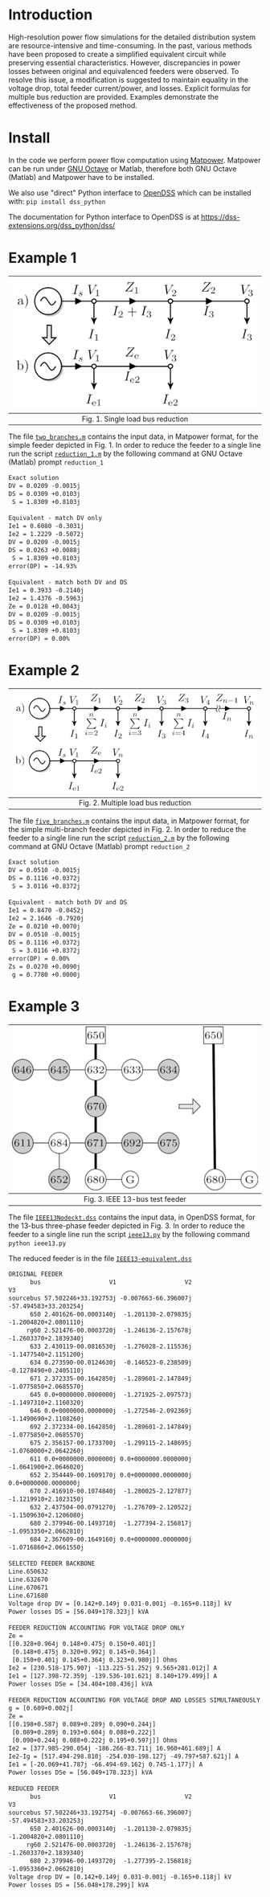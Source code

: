 # Introduction

High-resolution power flow simulations for the detailed distribution system are
resource-intensive and time-consuming. In the past, various methods have been
proposed to create a simplified equivalent circuit while preserving essential
characteristics. However, discrepancies in power losses between original and
equivalenced feeders were observed. To resolve this issue, a modification is
suggested to maintain equality in the voltage drop, total feeder current/power,
and losses. Explicit formulas for multiple bus reduction are provided.
Examples demonstrate the effectiveness of the proposed method.

# Install

In the code we perform power flow computation using
[Matpower](https://github.com/MATPOWER/matpower).
Matpower can be run under [GNU Octave](https://octave.org) or Matlab,
therefore both GNU Octave (Matlab) and Matpower have to be installed.

We also use "direct" Python interface to [OpenDSS](https://github.com/dss-extensions/dss_python)
which can be installed with: `pip install dss_python`

The documentation for Python interface to OpenDSS is at https://dss-extensions.org/dss_python/dss/

# Example 1

| ![ ](./images/feeder.png)         |
| :-------------------------------: |
| Fig. 1. Single load bus reduction |

The file [`two_branches.m`](two_branches.m) contains the input data, in Matpower
format, for the simple feeder depicted in Fig. 1. In order to reduce the feeder
to a single line run the script [`reduction_1.m`](reduction_1.m) by the following
command at GNU Octave (Matlab) prompt `reduction_1`
```
Exact solution
DV = 0.0209 -0.0015j
DS = 0.0309 +0.0103j
 S = 1.8309 +0.8103j

Equivalent - match DV only
Ie1 = 0.6080 -0.3031j
Ie2 = 1.2229 -0.5072j
DV = 0.0209 -0.0015j
DS = 0.0263 +0.0088j
 S = 1.8309 +0.8103j
error(DP) = -14.93%

Equivalent - match both DV and DS
Ie1 = 0.3933 -0.2140j
Ie2 = 1.4376 -0.5963j
Ze = 0.0128 +0.0043j
DV = 0.0209 -0.0015j
DS = 0.0309 +0.0103j
 S = 1.8309 +0.8103j
error(DP) = 0.00%
```


# Example 2

| ![ ](./images/feeder-n.png)         |
| :---------------------------------: |
| Fig. 2. Multiple load bus reduction |

The file [`five_branches.m`](five_branches.m) contains the input data, in Matpower
format, for the simple multi-branch feeder depicted in Fig. 2. In order to reduce the feeder
to a single line run the script [`reduction_2.m`](reduction_2.m) by the following
command at GNU Octave (Matlab) prompt `reduction_2`
```
Exact solution
DV = 0.0510 -0.0015j
DS = 0.1116 +0.0372j
 S = 3.0116 +0.8372j

Equivalent - match both DV and DS
Ie1 = 0.8470 -0.0452j
Ie2 = 2.1646 -0.7920j
Ze = 0.0210 +0.0070j
DV = 0.0510 -0.0015j
DS = 0.1116 +0.0372j
 S = 3.0116 +0.8372j
error(DP) = 0.00%
Zs = 0.0270 +0.0090j
 g = 0.7780 +0.0000j
```


# Example 3

| ![ ](./images/ieee13.png)         |
| :-------------------------------: |
| Fig. 3. IEEE 13-bus test feeder   |

The file [`IEEE13Nodeckt.dss`](IEEE13Nodeckt.dss) contains the input data, in
OpenDSS format, for the 13-bus three-phase feeder depicted in Fig. 3. In order
to reduce the feeder to a single line run the script [`ieee13.py`](ieee13.py) by
the following command `python ieee13.py`

The reduced feeder is in the file [`IEEE13-equivalent.dss`](IEEE13-equivalent.dss)
```
ORIGINAL FEEDER
      bus                   V1                   V2                    V3
sourcebus 57.502246+33.192753j -0.007663-66.396007j -57.494583+33.203254j
      650 2.401626-00.0003140j  -1.201130-2.079835j -1.2004820+2.0801110j
     rg60 2.521476-00.0003720j  -1.246136-2.157678j -1.2603370+2.1839340j
      633 2.430119-00.0816530j  -1.276028-2.115536j -1.1477540+2.1151200j
      634 0.273590-00.0124630j  -0.146523-0.238509j -0.1278490+0.2405110j
      671 2.372335-00.1642850j  -1.289601-2.147849j -1.0775850+2.0685570j
      645 0.0+0000000.0000000j  -1.271925-2.097573j -1.1497310+2.1160320j
      646 0.0+0000000.0000000j  -1.272546-2.092369j -1.1490690+2.1108260j
      692 2.372334-00.1642850j  -1.289601-2.147849j -1.0775850+2.0685570j
      675 2.356157-00.1733700j  -1.299115-2.148695j -1.0760000+2.0642260j
      611 0.0+0000000.0000000j 0.0+0000000.0000000j -1.0641900+2.0646020j
      652 2.354449-00.1609170j 0.0+0000000.0000000j  0.0+0000000.0000000j
      670 2.416910-00.1074840j  -1.280025-2.127877j -1.1219910+2.1023150j
      632 2.437504-00.0791270j  -1.276709-2.120522j -1.1509630+2.1206080j
      680 2.379946-00.1493710j  -1.277394-2.156817j -1.0953350+2.0662810j
      684 2.367609-00.1649160j 0.0+0000000.0000000j -1.0716860+2.0661550j

SELECTED FEEDER BACKBONE
Line.650632
Line.632670
Line.670671
Line.671680
Voltage drop DV = [0.142+0.149j 0.031-0.001j -0.165+0.118j] kV
Power losses DS = [56.049+178.323j] kVA

FEEDER REDUCTION ACCOUNTING FOR VOLTAGE DROP ONLY
Ze =
[[0.328+0.964j 0.148+0.475j 0.150+0.401j]
 [0.148+0.475j 0.320+0.992j 0.145+0.364j]
 [0.150+0.401j 0.145+0.364j 0.323+0.980j]] Ohms
Ie2 = [230.518-175.907j -113.225-51.252j 9.565+281.012j] A
Ie1 = [127.398-72.359j -139.536-101.621j 8.140+179.499j] A
Power losses DSe = [34.404+108.436j] kVA

FEEDER REDUCTION ACCOUNTING FOR VOLTAGE DROP AND LOSSES SIMULTANEOUSLY
g = [0.609+0.002j]
Ze =
[[0.198+0.587j 0.089+0.289j 0.090+0.244j]
 [0.089+0.289j 0.193+0.604j 0.088+0.222j]
 [0.090+0.244j 0.088+0.222j 0.195+0.597j]] Ohms
Ie2 = [377.985-290.054j -186.266-83.711j 16.960+461.689j] A
Ie2-Ig = [517.494-298.810j -254.030-198.127j -49.797+587.621j] A
Ie1 = [-20.069+41.787j -66.494-69.162j 0.745-1.177j] A
Power losses DSe = [56.049+178.323j] kVA

REDUCED FEEDER
      bus                   V1                   V2                    V3
sourcebus 57.502246+33.192754j -0.007663-66.396007j -57.494583+33.203253j
      650 2.401626-00.0003140j  -1.201130-2.079835j -1.2004820+2.0801110j
     rg60 2.521476-00.0003720j  -1.246136-2.157678j -1.2603370+2.1839340j
      680 2.379946-00.1493720j  -1.277395-2.156818j -1.0953360+2.0662810j
Voltage drop DV = [0.142+0.149j 0.031-0.001j -0.165+0.118j] kV
Power losses DS = [56.048+178.299j] kVA
```
